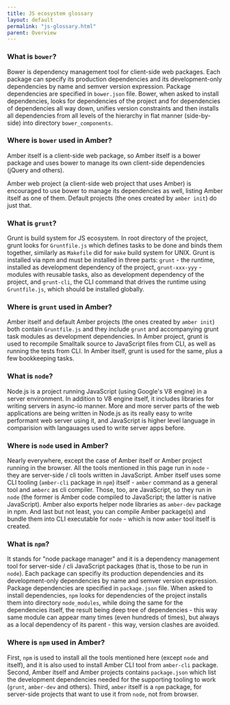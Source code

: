```yaml
---
title: JS ecosystem glossary
layout: default
permalink: "js-glossary.html"
parent: Overview
---
```


### What is `bower`?

Bower is dependency management tool for client-side web packages. Each package can specify its production dependencies and its development-only dependencies by name and semver version expression. Package dependencies are specified in `bower.json` file. Bower, when asked to install dependencies, looks for dependencies of the project and for dependencies of dependencies all way down, unifies version constraints and then installs all dependencies from all levels of the hierarchy in flat manner (side-by-side) into directory `bower_components`.

### Where is `bower` used in Amber?

Amber itself is a client-side web package, so Amber itself is a bower package and uses bower to manage its own client-side dependencies (jQuery and others).

Amber web project (a client-side web project that uses Amber) is encouraged to use bower to manage its dependencies as well, listing Amber itself as one of them. Default projects (the ones created by `amber init`) do just that.

### What is `grunt`?

Grunt is build system for JS ecosystem. In root directory of the project, grunt looks for `Gruntfile.js` which defines tasks to be done and binds them together, similarly as `Makefile` did for `make` build system for UNIX. Grunt is installed via npm and must be installed in three parts: `grunt` - the runtime, installed as development dependency of the project, `grunt-xxx-yyy` - modules with reusable tasks, also as development dependency of the project, and `grunt-cli`, the CLI command that drives the runtime using `Gruntfile.js`, which should be installed globally.

### Where is `grunt` used in Amber?

Amber itself and default Amber projects (the ones created by `amber init`) both contain `Gruntfile.js` and they include `grunt` and accompanying grunt task modules as development dependencies. In Amber project, grunt is used to recompile Smalltalk source to JavaScript files from CLI, as well as running the tests from CLI. In Amber itself, grunt is used for the same, plus a few bookkeeping tasks.


### What is `node`?

Node.js is a project running JavaScript (using Google's V8 engine) in a server environment. In addition to V8 engine itself, it includes libraries for writing servers in async-io manner. More and more server parts of the web applications are being written in Node.js as its really easy to write performant web server using it, and JavaScript is higher level language in comparision with langauages used to write server apps before.

### Where is `node` used in Amber?

Nearly everywhere, except the case of Amber itself or Amber project running in the browser. All the tools mentioned in this page run in `node` - they are server-side / cli tools written in JavaScript. Amber itself uses some CLI tooling (`amber-cli` package in `npm`) itself - `amber` command as a general tool and `amberc` as cli compiler. Those, too, are JavaScript, so they run in `node` (the former is Amber code compiled to JavaScript; the latter is native JavaScript). Amber also exports helper node libraries as `amber-dev` package in npm. And last but not least, you can compile Amber package(s) and bundle them into CLI executable for `node` - which is now `amber` tool itself is created.

### What is `npm`?

It stands for "node package manager" and it is a dependency management tool for server-side / cli JavaScript packages (that is, those to be run in `node`). Each package can specifiy its production dependencies and its development-only dependencies by name and semver version expression. Package dependencies are specified in `package.json` file. When asked to install dependencies, `npm` looks for dependencies of the project installs them into directory `node_modules`, while doing the same for the dependencies itself, the result being deep tree of dependencies - this way same module can appear many times (even hundreds of times), but always as a local dependency of its parent - this way, version clashes are avoided.

### Where is `npm` used in Amber?

First, `npm` is used to install all the tools mentioned here (except `node` and itself), and it is also used to install Amber CLI tool from `amber-cli` package. Second, Amber itself and Amber projects contains `package.json` which list the development dependencies needed for the supporting tooling to work (`grunt`, `amber-dev` and others). Third, `amber` itself is a `npm` package, for server-side projects that want to use it from `node`, not from browser.

